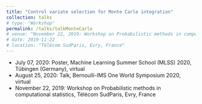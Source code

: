 ```yaml
---
title: "Control variate selection for Monte Carlo integration"
collection: talks
# type: "Workshop"
permalink: /talks/talkMonteCarlo
# venue: "November 22, 2019: Workshop on Probabilistic methods in computational statistics, Télécom SudParis, Evry, France "
# date: 2019-11-22
# location: "Télécom SudParis, Evry, France"
---
```

- July 07, 2020: Poster, Machine Learning Summer School (MLSS) 2020, Tübingen (Germany), virtual
- August 25, 2020: Talk, Bernoulli-IMS One World Symposium 2020, virtual
- November 22, 2019: Workshop on Probabilistic methods in computational statistics, Télécom SudParis, Evry, France
